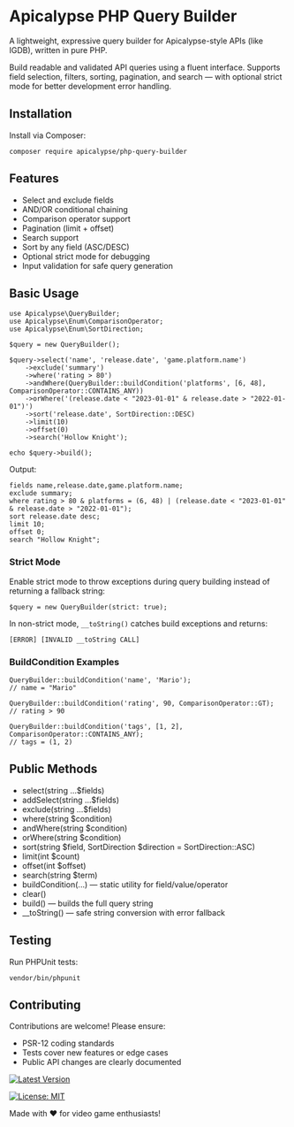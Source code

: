 # Apicalypse PHP Query Builder

A lightweight, expressive query builder for Apicalypse-style APIs (like IGDB), written in pure PHP.

Build readable and validated API queries using a fluent interface. Supports field selection, filters, sorting, pagination, and search — with optional strict mode for better development error handling.

## Installation

Install via Composer:

    composer require apicalypse/php-query-builder

## Features

- Select and exclude fields
- AND/OR conditional chaining
- Comparison operator support
- Pagination (limit + offset)
- Search support
- Sort by any field (ASC/DESC)
- Optional strict mode for debugging
- Input validation for safe query generation

## Basic Usage

    use Apicalypse\QueryBuilder;
    use Apicalypse\Enum\ComparisonOperator;
    use Apicalypse\Enum\SortDirection;

    $query = new QueryBuilder();

    $query->select('name', 'release.date', 'game.platform.name')
        ->exclude('summary')
        ->where('rating > 80')
        ->andWhere(QueryBuilder::buildCondition('platforms', [6, 48], ComparisonOperator::CONTAINS_ANY))
        ->orWhere('(release.date < "2023-01-01" & release.date > "2022-01-01")')
        ->sort('release.date', SortDirection::DESC)
        ->limit(10)
        ->offset(0)
        ->search('Hollow Knight');
    
    echo $query->build();

Output:

    fields name,release.date,game.platform.name;
    exclude summary;
    where rating > 80 & platforms = (6, 48) | (release.date < "2023-01-01" & release.date > "2022-01-01");
    sort release.date desc;
    limit 10;
    offset 0;
    search "Hollow Knight";

### Strict Mode

Enable strict mode to throw exceptions during query building instead of returning a fallback string:

    $query = new QueryBuilder(strict: true);

In non-strict mode, `__toString()` catches build exceptions and returns:

    [ERROR] [INVALID __toString CALL]

### BuildCondition Examples

    QueryBuilder::buildCondition('name', 'Mario');
    // name = "Mario"
    
    QueryBuilder::buildCondition('rating', 90, ComparisonOperator::GT);
    // rating > 90
    
    QueryBuilder::buildCondition('tags', [1, 2], ComparisonOperator::CONTAINS_ANY);
    // tags = (1, 2)

## Public Methods

- select(string ...$fields)
- addSelect(string ...$fields)
- exclude(string ...$fields)
- where(string $condition)
- andWhere(string $condition)
- orWhere(string $condition)
- sort(string $field, SortDirection $direction = SortDirection::ASC)
- limit(int $count)
- offset(int $offset)
- search(string $term)
- buildCondition(...) — static utility for field/value/operator
- clear()
- build() — builds the full query string
- __toString() — safe string conversion with error fallback

## Testing

Run PHPUnit tests:

    vendor/bin/phpunit

## Contributing

Contributions are welcome! Please ensure:

- PSR-12 coding standards
- Tests cover new features or edge cases
- Public API changes are clearly documented

[![Latest Version](https://img.shields.io/packagist/v/apicalypse/php-query-builder.svg)](https://packagist.org/packages/apicalypse/php-query-builder)

[![License: MIT](https://img.shields.io/badge/License-MIT-yellow.svg)](LICENSE)

Made with ❤️ for video game enthusiasts!